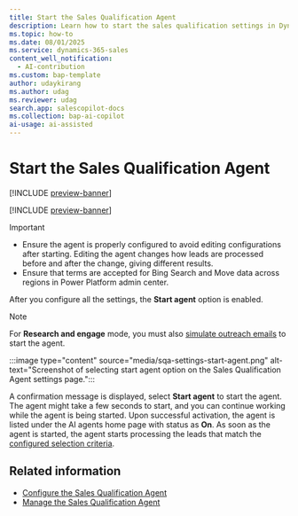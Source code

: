 ```yaml
---
title: Start the Sales Qualification Agent
description: Learn how to start the sales qualification settings in Dynamics 365 Sales.
ms.topic: how-to 
ms.date: 08/01/2025
ms.service: dynamics-365-sales
content_well_notification:
  - AI-contribution
ms.custom: bap-template
author: udaykirang
ms.author: udag
ms.reviewer: udag
search.app: salescopilot-docs
ms.collection: bap-ai-copilot
ai-usage: ai-assisted
---
```


# Start the Sales Qualification Agent

[!INCLUDE [preview-banner](~/../shared-content/shared/preview-includes/preview-banner.md)]

[!INCLUDE [preview-banner](~/../shared-content/shared/preview-includes/preview-note-d365.md)]

> [!IMPORTANT]
>
> - Ensure the agent is properly configured to avoid editing configurations after starting. Editing the agent changes how leads are processed before and after the change, giving different results.
> - Ensure that terms are accepted for Bing Search and Move data across regions in Power Platform admin center.

After you configure all the settings, the **Start agent** option is enabled.  

> [!NOTE]
> For **Research and engage** mode, you must also [simulate outreach emails](run-simulation-sqa-outreach-email.md) to start the agent.

:::image type="content" source="media/sqa-settings-start-agent.png" alt-text="Screenshot of selecting start agent option on the Sales Qualification Agent settings page.":::

A confirmation message is displayed, select **Start agent** to start the agent. The agent might take a few seconds to start, and you can continue working while the agent is being started. Upon successful activation, the agent is listed under the AI agents home page with status as **On**. As soon as the agent is started, the agent starts processing the leads that match the [configured selection criteria](sales-qualification-agent-selection-criteria.md).

## Related information

- [Configure the Sales Qualification Agent](configure-sales-qualification-agent.md)  
- [Manage the Sales Qualification Agent](manage-sales-qualification-agent.md)
